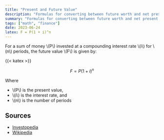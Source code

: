 ```yaml
---
title: "Present and Future Value"
description: "Formulas for converting between future worth and net present worth"
summary: "Formulas for converting between future worth and net present worth"
tags: ["math", "finance"]
date: 2023-06-24
latex: F = P(1 + i)^n
---
```


For a sum of money \\(P\\) invested at a compounding interest rate \\(i\\) for \\(n\\) periods, the future value \\(F\\) is given by:

{{< katex >}}

$$F = P(1 + i)^n$$

Where

* \\(P\\) is the present value,
* \\(i\\) is the interest rate, and
* \\(n\\) is the number of periods

## Sources
- [Investopedia](https://www.investopedia.com/terms/f/futurevalue.asp)
- [Wikipedia](https://en.wikipedia.org/wiki/Future_value#Compound_interest)